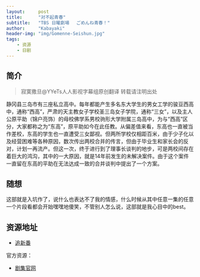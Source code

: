 ```yaml
---
layout:     post
title:      "对不起青春"
subtitle:   "TBS 日曜劇場 　ごめんね青春！"
author:     "Kabayaki"
header-img: "img/Gomenne-Seishun.jpg"
tags:
    - 资源
    - 日剧
---
```


## 简介
>寂寞撒旦@YYeTs人人影视字幕组原创翻译 转载请注明出处

静冈县三岛市有三座私立高中。每年都能产生多名东大学生的男女工学的骏豆西高中，通称“西高”，严肃的天主教女子学校圣三岛女子学院，通称“三女”，以及主人公原平助（锦户亮饰）的母校佛学系男校驹形大学附属三岛高中，为与“西高”区分，大家都称之为“东高”，原平助如今在此任教。从偏差值来看，东高也一直被当作差校，东高的学生也一直遭受三女鄙视。但两所学校仅相距百米，由于少子化以及经营困难等各种原因，数次传出两校合并的传言，但由于毕业生和家长会的反对，计划一再流产。但这一次，终于进行到了理事长谈判的地步，可是两校间存在着巨大的鸿沟，其中的一大原因，就是14年前发生的未解决案件。由于这个案件一直留在东高的平助在无法达成一致的合并谈判中提出了一个方案。

## 随想

这部就是入坑作了，说什么也表达不了我的情感，什么时候从其中任意一集的任意一个片段看都会开始嘿嘿地傻笑，不管别人怎么说，这部就是我心目中的best。

## 资源地址

* [追新番](http://www.zhuixinfan.com/main.php?mod=viewtvplay&pid=428&extra=)   

官方资源：

* [剧集官网](http://www.tbs.co.jp/gomenne_tbs/)

